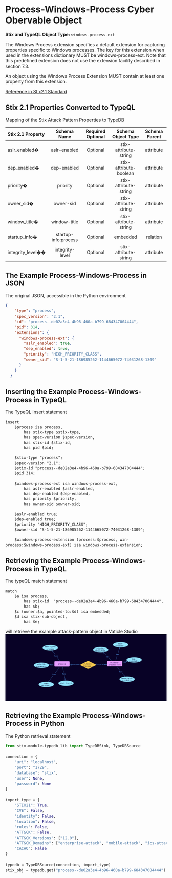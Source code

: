 # Process-Windows-Process Cyber Obervable Object

**Stix and TypeQL Object Type:**  `windows-process-ext`

The Windows Process extension specifies a default extension for capturing properties specific to Windows processes. The key for this extension when used in the extensions dictionary MUST be windows-process-ext. Note that this predefined extension does not use the extension facility described in section 7.3.

An object using the Windows Process Extension MUST contain at least one property from this extension.

[Reference in Stix2.1 Standard](https://docs.oasis-open.org/cti/stix/v2.1/os/stix-v2.1-os.html#_oyegq07gjf5t)
## Stix 2.1 Properties Converted to TypeQL
Mapping of the Stix Attack Pattern Properties to TypeDB

|  Stix 2.1 Property    |           Schema Name             | Required  Optional  |      Schema Object Type | Schema Parent  |
|:--------------------|:--------------------------------:|:------------------:|:------------------------:|:-------------:|
| aslr_enabled� |aslr-enabled |Optional |  stix-attribute-string    |   attribute    |
| dep_enabled� |dep-enabled |Optional |  stix-attribute-boolean    |   attribute    |
| priority� |priority |Optional |  stix-attribute-string    |   attribute    |
| owner_sid� |owner-sid |Optional |  stix-attribute-string    |   attribute    |
| window_title� |window-title |Optional |  stix-attribute-string    |   attribute    |
| startup_info� |startup-info:process |Optional |embedded |relation |
| integrity_level�� |integrity-level |Optional |  stix-attribute-string    |   attribute    |

## The Example Process-Windows-Process in JSON
The original JSON, accessible in the Python environment
```json
{
    "type": "process",  
    "spec_version": "2.1",  
    "id": "process--de02a3e4-4b96-460a-b799-684347004444",  
    "pid": 314,  
    "extensions": {  
      "windows-process-ext": {  
        "aslr_enabled": true,  
        "dep_enabled": true,  
        "priority": "HIGH_PRIORITY_CLASS",  
        "owner_sid": "S-1-5-21-186985262-1144665072-74031268-1309"  
      }  
    }  
  }
```


## Inserting the Example Process-Windows-Process in TypeQL
The TypeQL insert statement
```typeql
insert 
    $process isa process,
        has stix-type $stix-type,
        has spec-version $spec-version,
        has stix-id $stix-id,
        has pid $pid;
    
    $stix-type "process";
    $spec-version "2.1";
    $stix-id "process--de02a3e4-4b96-460a-b799-684347004444";
    $pid 314;
    
    $windows-process-ext isa windows-process-ext,
        has aslr-enabled $aslr-enabled,
        has dep-enabled $dep-enabled,
        has priority $priority,
        has owner-sid $owner-sid;
    
    $aslr-enabled true;
    $dep-enabled true;
    $priority "HIGH_PRIORITY_CLASS";
    $owner-sid "S-1-5-21-186985262-1144665072-74031268-1309";
    
    $windows-process-extension (process:$process, win-process:$windows-process-ext) isa windows-process-extension;
```

## Retrieving the Example Process-Windows-Process in TypeQL
The typeQL match statement

```typeql
match
    $a isa process,
        has stix-id  "process--de02a3e4-4b96-460a-b799-684347004444",
        has $b;
    $c (owner:$a, pointed-to:$d) isa embedded;
    $d isa stix-sub-object,
        has $e;
```


will retrieve the example attack-pattern object in Vaticle Studio
![Process-Windows-Process Example](./img/process-windows.png)

## Retrieving the Example Process-Windows-Process  in Python
The Python retrieval statement

```python
from stix.module.typedb_lib import TypeDBSink, TypeDBSource

connection = {
    "uri": "localhost",
    "port": "1729",
    "database": "stix",
    "user": None,
    "password": None
}

import_type = {
    "STIX21": True,
    "CVE": False,
    "identity": False,
    "location": False,
    "rules": False,
    "ATT&CK": False,
    "ATT&CK_Versions": ["12.0"],
    "ATT&CK_Domains": ["enterprise-attack", "mobile-attack", "ics-attack"],
    "CACAO": False
}

typedb = TypeDBSource(connection, import_type)
stix_obj = typedb.get("process--de02a3e4-4b96-460a-b799-684347004444")
```

